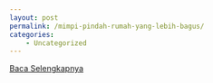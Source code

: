```yaml
---
layout: post
permalink: /mimpi-pindah-rumah-yang-lebih-bagus/
categories:
    - Uncategorized
---
```


[Baca Selengkapnya](/08)